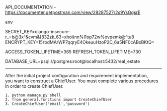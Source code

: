 
API_DOCUMENTATION - https://documenter.getpostman.com/view/28287527/2s9YsGgsrE

env

SECRET_KEY=django-insecure-r_=b@3x^&cvm&)832zk_63=xhoi(nn%l1op72w%ovpemk@^tu8
ENCRYPT_KEY=15rbdMArWP7qqryE4OkeuuHzoP2C_6a5NF0cABxBKtQ=

ACCESS_TOKEN_LIFETIME=365
REFRESH_TOKEN_LIFETIME=730

DATABASE_URL=psql://postgres:root@localhost:5432/real_estate




------------------------------------------------------------------------------------

After the initial project configuration and requirement implementation, you want to construct a ChiefUser. You must complete various procedures in order to create ChiefUser.

    1. python manage.py shell
    2. from general.functions import CreateChiefUser
    3. CreateChiefUser('email','password')
